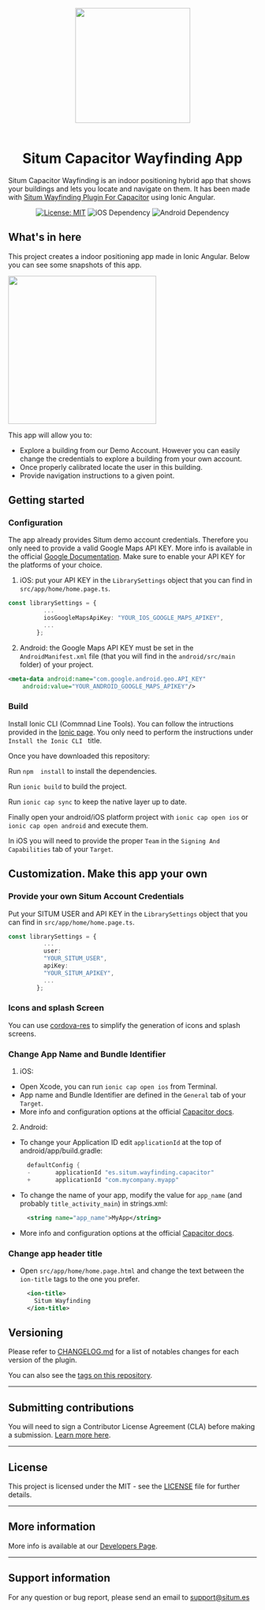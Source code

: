 <p align="center"> <img width="233" src="https://situm.com/wp-content/themes/situm/img/logo-situm.svg" style="margin-bottom:1rem" /> <h1 align="center">Situm Capacitor Wayfinding App</h1> </p>

<p align="center" style="text-align:center">

Situm Capacitor Wayfinding is an indoor positioning hybrid app that shows your buildings and lets you locate and navigate on them. It has been made with [Situm Wayfinding Plugin For Capacitor](https://github.com/situmtech/situm-capacitor-plugin-wayfinding) using Ionic Angular.

</p>

<div align="center" style="text-align:center">

[![License: MIT](https://img.shields.io/badge/License-MIT-blue.svg)](https://opensource.org/licenses/MIT)
![iOS Dependency](https://img.shields.io/badge/iOS-%3E%3D10.0-green)
![Android Dependency](https://img.shields.io/badge/android-%3E%3D5.0-GREEN)

</div>

## What's in here

This project creates a indoor positioning app made in Ionic Angular. Below you can see some snapshots of this app. 

<img src="https://github.com/situmtech/situm-capacitor-wayfinding/blob/feature/readme_improvements/docs/assets/app-preview.png?raw=true" width="300">

This app will allow you to:

* Explore a building from our Demo Account. However you can easily change the credentials to explore a building from your own account.
* Once properly calibrated locate the user in this building.
* Provide navigation instructions to a given point.


## Getting started

### Configuration
The app already provides Situm demo account credentials. Therefore you only need to provide a valid Google Maps API KEY. 
More info is available in the official [Google Documentation](https://developers.google.com/maps/documentation/android-sdk/get-api-key).
Make sure to enable your API KEY for the platforms of your choice.

1. iOS: put your API KEY in the `LibrarySettings` object that you can find in `src/app/home/home.page.ts`. 
```typescript
const librarySettings = {
          ...
          iosGoogleMapsApiKey: "YOUR_IOS_GOOGLE_MAPS_APIKEY",
          ...
        };
```
2. Android: the Google Maps API KEY must be set in the `AndroidManifest.xml` file (that you will find in the `android/src/main` folder) of your project.
```xml
<meta-data android:name="com.google.android.geo.API_KEY"
    android:value="YOUR_ANDROID_GOOGLE_MAPS_APIKEY"/>
```

### Build

Install Ionic CLI (Commnad Line Tools). You can follow the intructions provided in the [Ionic page](https://ionicframework.com/docs/intro/cli#install-the-ionic-cli). You only need to perform the instructions under  `Install the Ionic CLI ` title.

Once you have downloaded this repository:

Run `npm  install` to install the dependencies.

Run `ionic build` to build the project.

Run `ionic cap sync` to keep the native layer up to date.

Finally open your android/iOS platform project with `ionic cap open ios` or `ionic cap open android` and execute them. 

In iOS you will need to provide the proper `Team` in the `Signing And Capabilities` tab of your `Target`.


## Customization. Make this app your own 

### Provide your own Situm Account Credentials

Put your SITUM USER and API KEY in the `LibrarySettings` object that you can find in `src/app/home/home.page.ts`. 
```typescript
const librarySettings = {
          ...
          user: 
          "YOUR_SITUM_USER",
          apiKey: 
          "YOUR_SITUM_APIKEY",
          ...
        };
```

### Icons and splash Screen
You can use [cordova-res](https://capacitorjs.com/docs/guides/splash-screens-and-icons) to simplify the generation of icons and splash screens. 

### Change App Name and Bundle Identifier

1. iOS: 

* Open Xcode, you can run `ionic cap open ios` from Terminal.
* App name and Bundle Identifier are defined in the `General` tab of your `Target`.
* More info and configuration options at the official [Capacitor docs](https://capacitorjs.com/docs/ios/configuration).

2. Android: 

* To change your Application ID edit `applicationId` at the top of android/app/build.gradle:
  ```groovy
    defaultConfig {
    -       applicationId "es.situm.wayfinding.capacitor"
    +       applicationId "com.mycompany.myapp"
  ```
* To change the name of your app, modify the value for `app_name` (and probably `title_activity_main`) in strings.xml:
  ```xml
    <string name="app_name">MyApp</string>
  ```
* More info and configuration options at the official [Capacitor docs](https://capacitorjs.com/docs/android/configuration).

### Change app header title

* Open `src/app/home/home.page.html` and change the text between the `ion-title` tags to the one you prefer.
  ```xml
    <ion-title>
      Situm Wayfinding
    </ion-title>
  ```
## Versioning

Please refer to [CHANGELOG.md](./CHANGELOG.md) for a list of notables changes for each version of the plugin.

You can also see the [tags on this repository](https://github.com/situmtech/situm-android-getting-started/tags).

---

## Submitting contributions

You will need to sign a Contributor License Agreement (CLA) before making a submission. [Learn more here](https://situm.com/contributions/). 

---
## License
This project is licensed under the MIT - see the [LICENSE](./LICENSE) file for further details.

---

## More information

More info is available at our [Developers Page](https://situm.com/docs/01-introduction/).

---

## Support information

For any question or bug report, please send an email to [support@situm.es](mailto:support@situm.es)